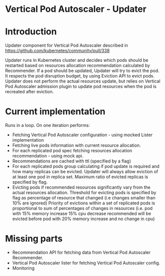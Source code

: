 # Vertical Pod Autoscaler - Updater

# Introduction
Updater component for Vertical Pod Autoscaler described in https://github.com/kubernetes/community/pull/338

Updater runs in Kubernetes cluster and decides which pods should be restarted 
based on resources allocation recommendation calculated by Recommender.
If a pod should be updated, Updater will try to evict the pod. 
It respects the pod disruption budget, by using Eviction API to evict pods.
Updater does not perform the actual resources update, but relies on Vertical Pod Autoscaler admission plugin 
to update pod resources when the pod is recreated after eviction.


# Current implementation
Runs in a loop. On one iteration performs:
* Fetching Vertical Pod Autoscaler configuration - using mocked Lister implementation
* Fetching live pods information with current resource allocation.
* For each replicated pod spec fetching resources allocation recommendation - using mock api.
* Recommendations are cached with ttl (specified by a flag)
* For each replicated pods group calculating if pod update is required and how many replicas can be evicted. 
Updater will always allow eviction of at least one pod in replica set. Maximum ratio of evicted replicas is specified by flag.
* Evicting pods if recommended resources significantly vary from the actual resources allocation.
Threshold for evicting pods is specified by flag as percentage of resource that changed (i.e changes smaller than 10% are ignored)
Priority of evictions within a set of replicated pods is proportional to sum of percentages of changes in resources 
(i.e. pod with 15% memory increase 15% cpu decrease recommended will be evicted
before pod with 20% memory increase and no change in cpu)

# Missing parts
* Recommendation API for fetching data from Vertical Pod Autoscaler Recommender.
* Vertical Pod Autoscaler lister for fetching Vertical Pod Autoscaler config.
* Monitoring
